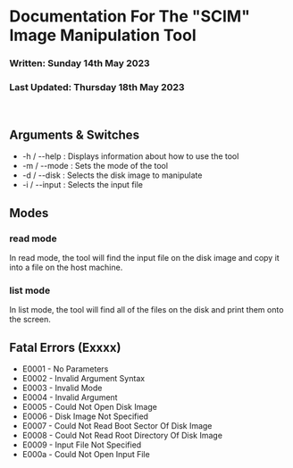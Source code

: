 # Documentation For The "SCIM" Image Manipulation Tool

### Written: Sunday 14th May 2023

### Last Updated: Thursday 18th May 2023

<br>

## Arguments & Switches

* -h / --help : Displays information about how to use the tool
* -m / --mode : Sets the mode of the tool
* -d / --disk : Selects the disk image to manipulate
* -i / --input : Selects the input file

## Modes

### read mode

In read mode, the tool will find the input file on the disk image and copy it into a file on the host machine.

### list mode

In list mode, the tool will find all of the files on the disk and print them onto the screen.

## Fatal Errors (Exxxx)

* E0001 - No Parameters
* E0002 - Invalid Argument Syntax
* E0003 - Invalid Mode
* E0004 - Invalid Argument
* E0005 - Could Not Open Disk Image
* E0006 - Disk Image Not Specified
* E0007 - Could Not Read Boot Sector Of Disk Image
* E0008 - Could Not Read Root Directory Of Disk Image
* E0009 - Input File Not Specified
* E000a - Could Not Open Input File
